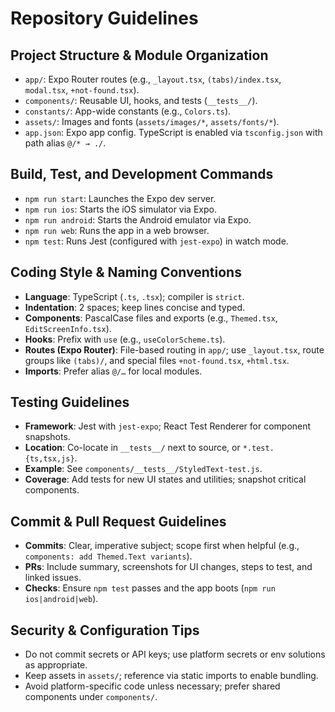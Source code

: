 # Repository Guidelines

## Project Structure & Module Organization
- `app/`: Expo Router routes (e.g., `_layout.tsx`, `(tabs)/index.tsx`, `modal.tsx`, `+not-found.tsx`).
- `components/`: Reusable UI, hooks, and tests (`__tests__/`).
- `constants/`: App-wide constants (e.g., `Colors.ts`).
- `assets/`: Images and fonts (`assets/images/*`, `assets/fonts/*`).
- `app.json`: Expo app config. TypeScript is enabled via `tsconfig.json` with path alias `@/* → ./`.

## Build, Test, and Development Commands
- `npm run start`: Launches the Expo dev server.
- `npm run ios`: Starts the iOS simulator via Expo.
- `npm run android`: Starts the Android emulator via Expo.
- `npm run web`: Runs the app in a web browser.
- `npm test`: Runs Jest (configured with `jest-expo`) in watch mode.

## Coding Style & Naming Conventions
- **Language**: TypeScript (`.ts`, `.tsx`); compiler is `strict`.
- **Indentation**: 2 spaces; keep lines concise and typed.
- **Components**: PascalCase files and exports (e.g., `Themed.tsx`, `EditScreenInfo.tsx`).
- **Hooks**: Prefix with `use` (e.g., `useColorScheme.ts`).
- **Routes (Expo Router)**: File-based routing in `app/`; use `_layout.tsx`, route groups like `(tabs)/`, and special files `+not-found.tsx`, `+html.tsx`.
- **Imports**: Prefer alias `@/…` for local modules.

## Testing Guidelines
- **Framework**: Jest with `jest-expo`; React Test Renderer for component snapshots.
- **Location**: Co-locate in `__tests__/` next to source, or `*.test.{ts,tsx,js}`.
- **Example**: See `components/__tests__/StyledText-test.js`.
- **Coverage**: Add tests for new UI states and utilities; snapshot critical components.

## Commit & Pull Request Guidelines
- **Commits**: Clear, imperative subject; scope first when helpful (e.g., `components: add Themed.Text variants`).
- **PRs**: Include summary, screenshots for UI changes, steps to test, and linked issues.
- **Checks**: Ensure `npm test` passes and the app boots (`npm run ios|android|web`).

## Security & Configuration Tips
- Do not commit secrets or API keys; use platform secrets or env solutions as appropriate.
- Keep assets in `assets/`; reference via static imports to enable bundling.
- Avoid platform-specific code unless necessary; prefer shared components under `components/`.

